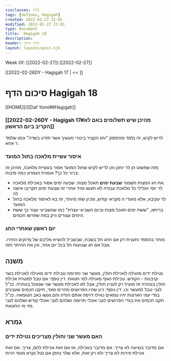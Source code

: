 ```yaml
---
cssclasses: rtl
tags: [dafyomi, Hagigah] 
created: 2022-02-27 21:01
modified: 2022-02-27 21:01
type: Document
title:  Hagigah 18
description:
header: הדף היומי 
layout: layouts/post.njk
---
```

Week Of: [[2022-02-27]]
[[2022-02-27]]

[[2022-02-26DY - Hagigah 17 | << ]] 

# סיכום הדף  Hagigah 18

[[HOME]]/[[Daf Yomi##Hagigah]]

### [[2022-02-26DY - Hagigah 17#מהיכן שיש תשלומים באם לא הקריב ביום הראשון]] 
לריש לקיש, זה נלמד מהפסוק "וחג הקציר ביכורי מעשיך אשר תזרע בשדה" וכמו שלמד ר אחא.
### איסור עשיית מלאכה בחול המועד
מזה שפשוט הן לר יוחנן והן לריש לקיש שחול המועד אסור בעשיית מלאכה, מהיכן זה ברור כל כך?
אומרת הגמרא כמה סיבות:
- את חג המצות תשמור **שבעת ימים** תאכל מצות. שבעה ימים אסור באכילת מלאכה.
- לר יוסי הגלילי כל מלאכת עבודה לא תעשו ומיד אחרי זה שבעת ימים תקריבו אישה לה  
- לר עקיבא, אלא מועדי ה מקראי קודש, מכיון שזה מיותר, זה בא לאיסור מלאכה בחול המועד
- בריתא, "ששת ימים תאכל מצות וביום השביעי עצרת" כמו שהשביעי עצור כך ששת הימים עצורים ורק במה שפרשו חכמים.

### יום ראשון שאחרי החג 
מותר בהספד ותענית רק אם החג חל בשבת, שבשביל להוציא מליבם של צדוקים התירו. אבל אם חג שבועות חל בכל יום אחר, אין את ההיתר הזה.
## משנה
נטילת ידים מועילה  לאכילת חולין, מעשר שני ותרומה
טבילת ידים מועילה לאכילת בשר קרבנות - הקודש.
טבילת הגוף מועילה למי חטאת.
דין נוסף:
אם טבל למטרת אכילת חולין בטהרה זה מועיל רק לעניין חולין, אבל לא לאכילת מעשר שני שנאכל בטהרה. כנ"ל לגבי טבל למעשר וכו.
דין נוסף:
כיון שהיו הפרושים נזהרים מאד, תיקנו חכמים שעבורם בגדי עמי הארצות יהיו טמאים כאילו דרסה אותם הנדה והם נעשו כאב הטומאה. כנ"ל תקנו חכמים את בגדי הפרושים לגבי אוכלי תרומה ושלהם לגבי אוכלי קודש ושלהם לגבי מזי מי החטאת.
## גמרא
### האם מעשר שני וחולין מצריכים נטילת ידים
אם מדובר בנגיעה לא צריך. 
אם מדובר באכילה, אז אם זאת אכילת לחם, צריך.
אם זאת אכילת פירות לא צריך ולא רק זאת, אלא שלר נחמן אם נטל נקרא מגסי הרוח
